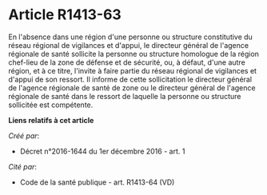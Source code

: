 # Article R1413-63

En l'absence dans une région d'une personne ou structure constitutive du réseau régional de vigilances et d'appui, le
directeur général de l'agence régionale de santé sollicite la personne ou structure homologue de la région chef-lieu de la
zone de défense et de sécurité, ou, à défaut, d'une autre région, et à ce titre, l'invite à faire partie du réseau régional
de vigilances et d'appui de son ressort. Il informe de cette sollicitation le directeur général de l'agence régionale de
santé de zone ou le directeur général de l'agence régionale de santé dans le ressort de laquelle la personne ou structure
sollicitée est compétente.

**Liens relatifs à cet article**

_Créé par_:

  - Décret n°2016-1644 du 1er décembre 2016 - art. 1

_Cité par_:

  - Code de la santé publique - art. R1413-64 (VD)
